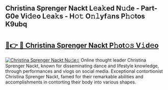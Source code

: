 ## Christina Sprenger Nackt L𝚎a𝚔ed N𝚞𝚍e - Part-G0e Vi𝚍𝚎o L𝚎a𝚔s - H𝚘𝚝 O𝚗𝚕yf𝚊ns P𝚑𝚘tos K9ubq

# <h2><a href="http://kf13rqw.oniu.top/?m=Christina+Sprenger+Nackt">🔗👉 🔴 Christina Sprenger Nackt P𝚑ot𝚘𝚜 V𝚒d𝚎o</a></h2>

[![Christina Sprenger Nackt Nu𝚍e𝚜](https://i.imgur.com/0qMVB7G.gif)](http://kf13rqw.oniu.top/?m=Christina+Sprenger+Nackt)
Online thought leader Christina Sprenger Nackt, known for disseminating dance and lifestyle knowledge, through performances and vlogs on social media. Exceptional contortionist Christina Sprenger Nackt, famed for their remarkable abilities and accomplishments in contorting their body into various shapes.  
